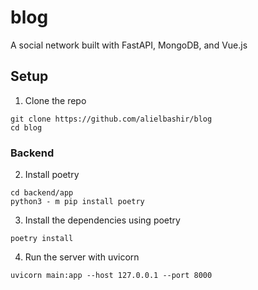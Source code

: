 # blog
A social network built with FastAPI, MongoDB, and Vue.js

## Setup
1. Clone the repo
```
git clone https://github.com/alielbashir/blog
cd blog
```

### Backend
2. Install poetry
```
cd backend/app
python3 - m pip install poetry
```
3. Install the dependencies using poetry
```
poetry install
```
4. Run the server with uvicorn
```
uvicorn main:app --host 127.0.0.1 --port 8000
```
